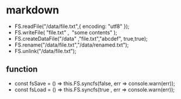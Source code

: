 # markdown

* FS.readFile("/data/file.txt",{ encoding: "utf8" });
* FS.writeFile(​ "file.txt"​ , ​ "some contents"​ );
* FS.createDataFile("/data"​ ,"file.txt","abcdef", true,true);
* FS.rename(​"/data/file.txt"​,"/data/renamed.txt"​);
* FS.unlink("/data/file.txt");

## function

* const fsSave = () => this.FS.syncfs(false, err => console.warn(err));
* const fsLoad = () => this.FS.syncfs(true , err => console.warn(err));